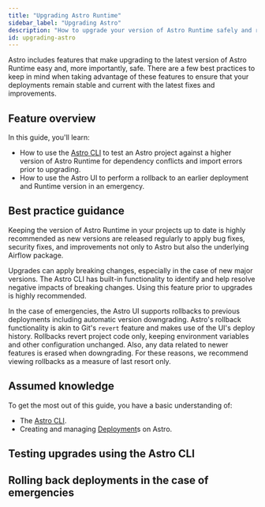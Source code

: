 ```yaml
---
title: "Upgrading Astro Runtime"
sidebar_label: "Upgrading Astro"
description: "How to upgrade your version of Astro Runtime safely and rollback if necessary."
id: upgrading-astro
---
```


Astro includes features that make upgrading to the latest version of Astro Runtime easy and, more importantly, safe. There are a few best practices to keep in mind when taking advantage of these features to ensure that your deployments remain stable and current with the latest fixes and improvements.

## Feature overview

In this guide, you'll learn:

- How to use the [Astro CLI](https://docs.astronomer.io/cli/overview.md) to test an Astro project against a higher version of Astro Runtime for dependency conflicts and import errors prior to upgrading. 
- How to use the Astro UI to perform a rollback to an earlier deployment and Runtime version in an emergency.

## Best practice guidance

Keeping the version of Astro Runtime in your projects up to date is highly recommended as new versions are released regularly to apply bug fixes, security fixes, and improvements not only to Astro but also the underlying Airflow package.

Upgrades can apply breaking changes, especially in the case of new major versions. The Astro CLI has built-in functionality to identify and help resolve negative impacts of breaking changes. Using this feature prior to upgrades is highly recommended.

In the case of emergencies, the Astro UI supports rollbacks to previous deployments including automatic version downgrading. Astro's rollback functionality is akin to Git's `revert` feature and makes use of the UI's deploy history. Rollbacks revert project code only, keeping environment variables and other configuration unchanged. Also, any data related to newer features is erased when downgrading. For these reasons, we recommend viewing rollbacks as a measure of last resort only. 

## Assumed knowledge

To get the most out of this guide, you have a basic understanding of:

- The [Astro CLI](https://docs.astronomer.io/cli/overview.md).
- Creating and managing [Deployment](https://docs.astronomer.io/astro/create-deployment)s on Astro.

## Testing upgrades using the Astro CLI



## Rolling back deployments in the case of emergencies

